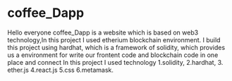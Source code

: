 # coffee_Dapp
Hello everyone coffee_Dapp is a website which is based on web3 technology,In this project I used etherium blockchain environment.
I build this project using hardhat, which is a framework of solidity, which provides us a environment for write our frontent code and blockchain code in one place and connect
In this project I used technology 1.solidity, 2.hardhat, 3. ether.js 4.react.js 5.css 6.metamask. 
